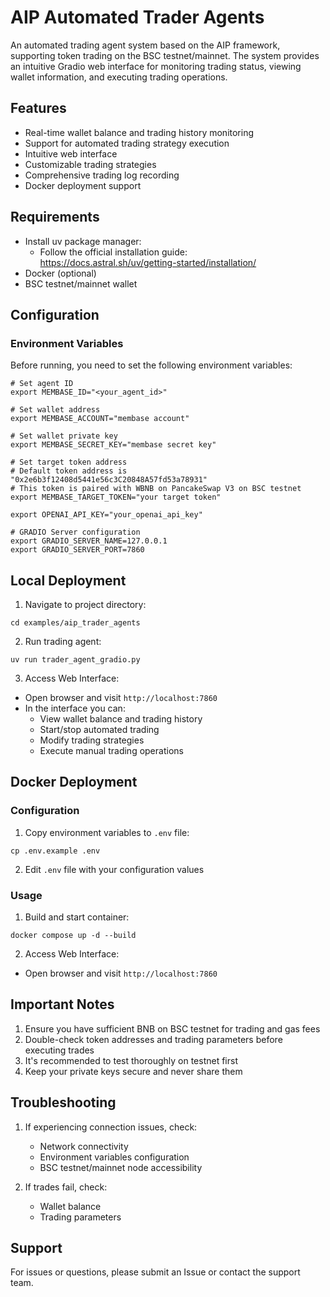 # AIP Automated Trader Agents

An automated trading agent system based on the AIP framework, supporting token trading on the BSC testnet/mainnet. The system provides an intuitive Gradio web interface for monitoring trading status, viewing wallet information, and executing trading operations.

## Features

- Real-time wallet balance and trading history monitoring
- Support for automated trading strategy execution
- Intuitive web interface
- Customizable trading strategies
- Comprehensive trading log recording
- Docker deployment support

## Requirements

- Install uv package manager:
   + Follow the official installation guide: https://docs.astral.sh/uv/getting-started/installation/
- Docker (optional)
- BSC testnet/mainnet wallet

## Configuration

### Environment Variables

Before running, you need to set the following environment variables:

```shell
# Set agent ID
export MEMBASE_ID="<your_agent_id>"

# Set wallet address
export MEMBASE_ACCOUNT="membase account"

# Set wallet private key
export MEMBASE_SECRET_KEY="membase secret key"

# Set target token address
# Default token address is "0x2e6b3f12408d5441e56c3C20848A57fd53a78931"
# This token is paired with WBNB on PancakeSwap V3 on BSC testnet
export MEMBASE_TARGET_TOKEN="your target token"

export OPENAI_API_KEY="your_openai_api_key"

# GRADIO Server configuration
export GRADIO_SERVER_NAME=127.0.0.1
export GRADIO_SERVER_PORT=7860
```

## Local Deployment

1. Navigate to project directory:
```shell
cd examples/aip_trader_agents
```

2. Run trading agent:
```shell
uv run trader_agent_gradio.py
```

3. Access Web Interface:
- Open browser and visit `http://localhost:7860`
- In the interface you can:
  - View wallet balance and trading history
  - Start/stop automated trading
  - Modify trading strategies
  - Execute manual trading operations

## Docker Deployment

### Configuration

1. Copy environment variables to `.env` file:
```shell
cp .env.example .env
```

2. Edit `.env` file with your configuration values

### Usage 

1. Build and start container:
```shell
docker compose up -d --build
```

2. Access Web Interface:
- Open browser and visit `http://localhost:7860`

## Important Notes

1. Ensure you have sufficient BNB on BSC testnet for trading and gas fees
2. Double-check token addresses and trading parameters before executing trades
3. It's recommended to test thoroughly on testnet first
4. Keep your private keys secure and never share them

## Troubleshooting

1. If experiencing connection issues, check:
   - Network connectivity
   - Environment variables configuration
   - BSC testnet/mainnet node accessibility

2. If trades fail, check:
   - Wallet balance
   - Trading parameters

## Support

For issues or questions, please submit an Issue or contact the support team.